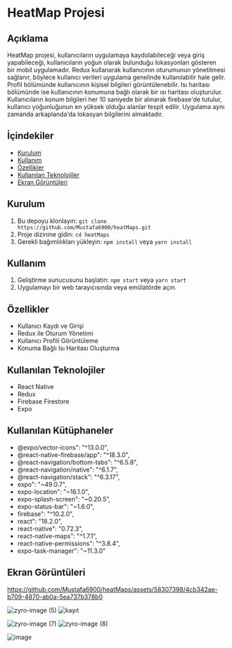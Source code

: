 # HeatMap Projesi

## Açıklama
HeatMap projesi, kullanıcıların uygulamaya kaydolabileceği veya giriş yapabileceği, kullanıcıların yoğun olarak bulunduğu lokasyonları gösteren bir mobil uygulamadır. 
Redux kullanarak kullanıcının oturumunun yönetilmesi sağlanır, böylece kullanıcı verileri uygulama genelinde kullanılabilir hale gelir. 
Profil bölümünde kullanıcının kişisel bilgileri görüntülenebilir. Isı haritası bölümünde ise kullanıcının konumuna bağlı olarak bir ısı haritası oluşturulur. 
Kullanıcıların konum bilgileri her 10 saniyede bir alınarak firebase'de tutulur, kullanıcı yoğunluğunun en yüksek olduğu alanlar tespit edilir. Uygulama aynı zamanda arkaplanda'da lokasyan bilgilerini almaktadır.

## İçindekiler
- [Kurulum](#kurulum)
- [Kullanım](#kullanım)
- [Özellikler](#özellikler)
- [Kullanılan Teknolojiler](#kullanılan-teknolojiler)
- [Ekran Görüntüleri](#ekran-görüntüleri)

## Kurulum
1. Bu depoyu klonlayın: `git clone https://github.com/Mustafa6900/heatMaps.git`
2. Proje dizinine gidin: `cd heatMaps`
3. Gerekli bağımlılıkları yükleyin: `npm install` veya `yarn install`

## Kullanım
1. Geliştirme sunucusunu başlatın: `npm start` veya `yarn start`
2. Uygulamayı bir web tarayıcısında veya emülatörde açın.

## Özellikler
- Kullanıcı Kaydı ve Girişi
- Redux ile Oturum Yönetimi
- Kullanıcı Profili Görüntüleme
- Konuma Bağlı Isı Haritası Oluşturma

## Kullanılan Teknolojiler
- React Native
- Redux
- Firebase Firestore
- Expo

## Kullanılan Kütüphaneler
- @expo/vector-icons": "^13.0.0",
- @react-native-firebase/app": "^18.3.0",
- @react-navigation/bottom-tabs": "^6.5.8",
- @react-navigation/native": "^6.1.7",
- @react-navigation/stack": "^6.3.17",
- expo": "~49.0.7",
- expo-location": "~16.1.0",
- expo-splash-screen": "~0.20.5",
- expo-status-bar": "~1.6.0",
- firebase": "^10.2.0",
- react": "18.2.0",
- react-native": "0.72.3",
- react-native-maps": "^1.7.1",
- react-native-permissions": "^3.8.4",
- expo-task-manager": "~11.3.0"

## Ekran Görüntüleri

https://github.com/Mustafa6900/heatMaps/assets/58307398/4cb342ae-b709-4870-ab0a-5ea737b378b0


![zyro-image (5)](https://github.com/Mustafa6900/heatMaps/assets/58307398/0a66c453-477d-44df-a085-71af481e036b)     ![kayıt](https://github.com/Mustafa6900/heatMaps/assets/58307398/6c39df3f-645c-43fd-88d0-d30532e1e341)



![zyro-image (7)](https://github.com/Mustafa6900/heatMaps/assets/58307398/cfd2464d-d5cb-4116-a688-c47ac2c0c7a9)      ![zyro-image (8)](https://github.com/Mustafa6900/heatMaps/assets/58307398/d16ed055-1029-437d-bf2c-9de4c2618f6a)


![image](https://github.com/Mustafa6900/heatMaps/assets/58307398/230b1c80-d0bf-4279-bd2f-4f36a0f9e245)

